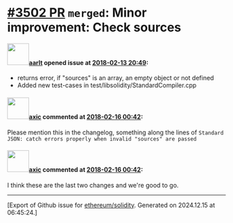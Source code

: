 # [\#3502 PR](https://github.com/ethereum/solidity/pull/3502) `merged`: Minor improvement: Check sources

#### <img src="https://avatars.githubusercontent.com/u/5008794?u=aa5f725afdad81154a79cd5ab6be9340b08da4a9&v=4" width="50">[aarlt](https://github.com/aarlt) opened issue at [2018-02-13 20:49](https://github.com/ethereum/solidity/pull/3502):

- returns error, if "sources" is an array, an empty object or not defined
- Added new test-cases in test/libsolidity/StandardCompiler.cpp

#### <img src="https://avatars.githubusercontent.com/u/20340?v=4" width="50">[axic](https://github.com/axic) commented at [2018-02-16 00:42](https://github.com/ethereum/solidity/pull/3502#issuecomment-366110840):

Please mention this in the changelog, something along the lines of `Standard JSON: catch errors properly when invalid "sources" are passed`

#### <img src="https://avatars.githubusercontent.com/u/20340?v=4" width="50">[axic](https://github.com/axic) commented at [2018-02-16 00:42](https://github.com/ethereum/solidity/pull/3502#issuecomment-366110873):

I think these are the last two changes and we're good to go.


-------------------------------------------------------------------------------



[Export of Github issue for [ethereum/solidity](https://github.com/ethereum/solidity). Generated on 2024.12.15 at 06:45:24.]
